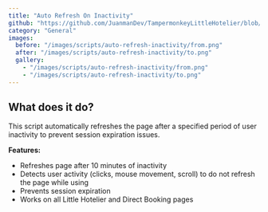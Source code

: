 ```yaml
---
title: "Auto Refresh On Inactivity"
github: "https://github.com/JuanmanDev/TampermonkeyLittleHotelier/blob/main/frontdesk/autoRefreshOnInactivity.user.js"
category: "General"
images:
  before: "/images/scripts/auto-refresh-inactivity/from.png"
  after: "/images/scripts/auto-refresh-inactivity/to.png"
  gallery:
    - "/images/scripts/auto-refresh-inactivity/from.png"
    - "/images/scripts/auto-refresh-inactivity/to.png"
---
```


## What does it do?

This script automatically refreshes the page after a specified period of user inactivity to prevent session expiration issues.

**Features:**
- Refreshes page after 10 minutes of inactivity
- Detects user activity (clicks, mouse movement, scroll) to do not refresh the page while using
- Prevents session expiration
- Works on all Little Hotelier and Direct Booking pages
